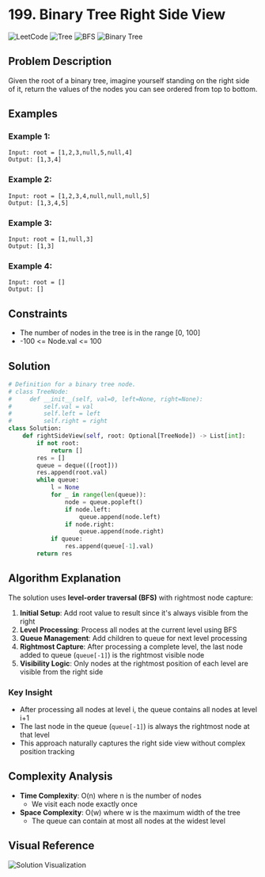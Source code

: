 # 199. Binary Tree Right Side View

![LeetCode](https://img.shields.io/badge/LeetCode-Medium-orange)
![Tree](https://img.shields.io/badge/Topic-Tree-blue)
![BFS](https://img.shields.io/badge/Topic-BFS-orange)
![Binary Tree](https://img.shields.io/badge/Topic-Binary_Tree-green)

## Problem Description

Given the root of a binary tree, imagine yourself standing on the right side of it, return the values of the nodes you can see ordered from top to bottom.

## Examples

### Example 1:

```
Input: root = [1,2,3,null,5,null,4]
Output: [1,3,4]
```

### Example 2:

```
Input: root = [1,2,3,4,null,null,null,5]
Output: [1,3,4,5]
```

### Example 3:

```
Input: root = [1,null,3]
Output: [1,3]
```

### Example 4:

```
Input: root = []
Output: []
```

## Constraints

- The number of nodes in the tree is in the range [0, 100]
- -100 <= Node.val <= 100

## Solution

```python
# Definition for a binary tree node.
# class TreeNode:
#     def __init__(self, val=0, left=None, right=None):
#         self.val = val
#         self.left = left
#         self.right = right
class Solution:
    def rightSideView(self, root: Optional[TreeNode]) -> List[int]:
        if not root:
            return []
        res = []
        queue = deque(([root]))
        res.append(root.val)
        while queue:
            l = None
            for _ in range(len(queue)):
                node = queue.popleft()
                if node.left:
                    queue.append(node.left)
                if node.right:
                    queue.append(node.right)
            if queue:
                res.append(queue[-1].val)
        return res
```

## Algorithm Explanation

The solution uses **level-order traversal (BFS)** with rightmost node capture:

1. **Initial Setup**: Add root value to result since it's always visible from the right
2. **Level Processing**: Process all nodes at the current level using BFS
3. **Queue Management**: Add children to queue for next level processing
4. **Rightmost Capture**: After processing a complete level, the last node added to queue (`queue[-1]`) is the rightmost visible node
5. **Visibility Logic**: Only nodes at the rightmost position of each level are visible from the right side

### Key Insight

- After processing all nodes at level i, the queue contains all nodes at level i+1
- The last node in the queue (`queue[-1]`) is always the rightmost node at that level
- This approach naturally captures the right side view without complex position tracking

## Complexity Analysis

- **Time Complexity**: O(n) where n is the number of nodes
  - We visit each node exactly once
- **Space Complexity**: O(w) where w is the maximum width of the tree
  - The queue can contain at most all nodes at the widest level

## Visual Reference

![Solution Visualization](https://res.cloudinary.com/dfo6ngde0/image/upload/v1755271909/Screenshot_2025-08-15_210044_om1chx.png)
